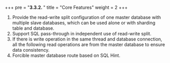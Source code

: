 +++
pre = "<b>3.3.2. </b>"
title = "Core Features"
weight = 2
+++

1. Provide the read-write split configuration of one master database with multiple slave databases, which can be used alone or with sharding table and database.
1. Support SQL pass-through in independent use of read-write split.
1. If there is write operation in the same thread and database connection, all the following read operations are from the master database to ensure data consistency.
1. Forcible master database route based on SQL Hint.

